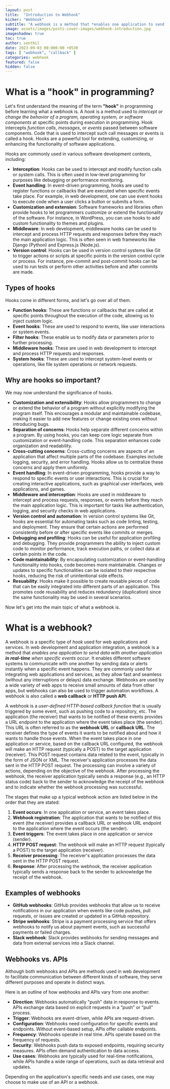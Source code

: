 ```yaml
---
layout: post
title:  "Introduction to Webhook"
kicker: "Webhook"
subtitle: "A webhook is a method that *enables one application to send data with another application in real-time when specific events occur. It enables different software systems to communicate with one another by sending data or alerts instantly when a specific event happens. Webhooks are used by a wide variety of web apps to receive small amounts of data from other applications."
image: assets/images/posts-cover-images/webhook-introduction.jpg
imageshadow: true
toc: true
author: senthil
date: 2023-09-03 00:000:00 +0530
tags: [ "webhook", "callback" ]
categories: webhook
featured: false
hidden: false
--- 
```


# What is a "hook" in programming?

Let's first understand the meaning of the term **"hook"** in programming before learning what a webhook is. A *hook* is a method used to *intercept or change the behavior of a program, operating system, or software components* at specific points during execution in programming. Hook intercepts *function calls*, *messages*, or *events* passed between software components. Code that is used to intercept such call messages or events is called a hook. Hooks are a powerful tool for extending, customizing, or enhancing the functionality of software applications.

Hooks are commonly used in various software development contexts, including:

* **Interception**: Hooks can be used to intercept and modify function calls or system calls. This is often used in low-level programming for purposes like debugging or performance monitoring.
* **Event handling**: In event-driven programming, hooks are used to register functions or callbacks that are executed when specific events take place. For example, in web development, one can use event hooks to execute code when a user clicks a button or submits a form.
* **Customization and extension**: Software frameworks and libraries often provide hooks to let programmers customize or extend the functionality of the software. For instance, in WordPress, you can use hooks to add custom functionality to themes and plugins.
* **Middleware**: In web development, middleware hooks can be used to intercept and process HTTP requests and responses before they reach the main application logic. This is often seen in web frameworks like Django (Python) and Express.js (Node.js).
* **Version control**: Hooks can be used in version control systems like Git to trigger actions or scripts at specific points in the version control cycle or process. For instance, pre-commit and post-commit hooks can be used to run tests or perform other activities before and after commits are made.

## Types of hooks

Hooks come in different forms, and let's go over all of them.

  * **Function hooks**: These are functions or callbacks that are called at specific points throughout the execution of the code, allowing us to inject custom logic.
  * **Event hooks**: These are used to respond to events, like user interactions or system events.
  * **Filter hooks**: These enable us to modify data or parameters prior to further processing.
  * **Middleware hooks**: These are used in web development to intercept and process HTTP requests and responses.
  * **System hooks**: These are used to intercept system-level events or operations, like file system operations or network requests.

## Why are hooks so important?

We may now understand the significance of hooks.

* **Customization and extensibility**: Hooks allow programmers to change or extend the behavior of a program without explicitly modifying the program itself. This encourages a modular and maintainable codebase, making it easier to add new features or change existing ones without introducing bugs.
* **Separation of concerns**: Hooks help separate different concerns within a program. By using hooks, you can keep core logic separate from customization or event-handling code. This separation enhances code organization and readability.
* **Cross-cutting concerns**: Cross-cutting concerns are aspects of an application that affect multiple parts of the codebase. Examples include logging, security, and error handling. Hooks allow us to centralize these concerns and apply them uniformly.
* **Event handling**: In event-driven programming, hooks provide a way to respond to specific events or user interactions. This is crucial for creating interactive applications, such as graphical user interfaces, web applications, and games.
* **Middleware and interception**: Hooks are used in middleware to intercept and process requests, responses, or events before they reach the main application logic. This is important for tasks like authentication, logging, and security checks in web applications.
* **Version control and automation**: In version control systems like Git, hooks are essential for automating tasks such as code linting, testing, and deployment. They ensure that certain actions are performed consistently before or after specific events like commits or merges.
* **Debugging and profiling**: Hooks can be useful for application profiling and debugging. They provide programmers the ability to inject custom code to monitor performance, track execution paths, or collect data at certain points in the code.
* **Code maintainability**: By encapsulating customization or event-handling functionality into hooks, code becomes more maintainable. Changes or updates to specific functionalities can be isolated to their respective hooks, reducing the risk of unintentional side effects.
* **Resuability**: Hooks make it possible to create reusable pieces of code that can be easily integrated into different parts of an application. This promotes code reusability and reduces redundancy (duplication) since the same functionality may be used in several scenarios.

Now let's get into the main topic of what a webhook is.

# What is a webhook?

A webhook is a specific type of *hook* used for web applications and services. In web development and application integration, a webhook is a method that *enables one application to send data with another application **in real-time** when specific events occur*. It enables different software systems to communicate with one another by sending data or alerts instantly when a specific event happens. They are commonly used for integrating web applications and services, as they allow fast and seamless (without any interruptions or delays) data exchange. Webhooks are used by a wide variety of web apps to receive small amounts of data from other apps, but webhooks can also be used to trigger automation workflows. A webhook is also called a **web callback** or **HTTP push API**.

A webhook is a *user-defined HTTP-based callback function* that is usually triggered by some event, such as pushing code to a repository, etc. The application (the receiver) that wants to be notified of these events provides a URL endpoint to the application where the event takes place (the sender). This URL is often referred to as the **webhook URL** or **callback URL**. The receiver defines the type of events it wants to be notified about and how it wants to handle those events. When the event takes place in one application or service, based on the callback URL configured, the webhook will make an HTTP request (typically a POST) to the target application (receiver). This POST request contains data related to the event, typically in the form of JSON or XML. The receiver's application processes the data sent in the HTTP POST request. The processing can involve a variety of actions, depending on the objective of the webhook. After processing the webhook, the receiver application typically sends a response (e.g., an HTTP status code) back to the sender to acknowledge the receipt of the webhook and to indicate whether the webhook processing was successful.

The stages that make up a typical webhook action are listed below in the order that they are stated:

1. **Event occurs**: In one application or service, an event takes place.
2. **Webhook registration**: The application that wants to be notified of this event (the receiver) provides a callback URL or webhook URL endpoint to the application where the event occurs (the sender).
3. **Event triggers**: The event takes place in one application or service (sender).
4. **HTTP POST request**: The webhook will make an HTTP request (typically a POST) to the target application (receiver).
5. **Receiver processing**: The receiver's application processes the data sent in the HTTP POST request.
6. **Response**: After processing the webhook, the receiver application typically sends a response back to the sender to acknowledge the receipt of the webhook.

## Examples of webhooks

* **GitHub webhooks**: GitHub provides webhooks that allow us to receive notifications in our application when events like code pushes, pull requests, or issues are created or updated in a GitHub repository.
* **Stripe webhooks**: Stripe is a payment processing service that offers webhooks to notify us about payment events, such as successful payments or failed charges.
* **Slack webhook**: Slack provides webhooks for sending messages and data from external services into a Slack channel.

## Webhooks vs. APIs

Although both webhooks and APIs are methods used in web development to facilitate communication between different kinds of software, they serve different purposes and operate in distinct ways.

Here is an outline of how webhooks and APIs vary from one another:

* **Direction**: Webhooks automatically "push" data in response to events. APIs exchange data based on explicit requests in a “push” or “pull” process.
* **Trigger**: Webhooks are event-driven, while APIs are request-driven.
* **Configuration**: Webhooks need configuration for specific events and endpoints. Without event-based setup, APIs offer callable endpoints.
* **Frequency**: Webhooks operate in real time. APIs operate based on the frequency of requests.
* **Security**: Webhooks push data to exposed endpoints, requiring security measures. APIs often demand authentication to data access.
* **Use cases**: Webhooks are typically used for real-time notifications, while APIs handle a wide range of operations, such as data retrieval and updates.

Depending on the application's specific needs and use cases, one may choose to make use of an API or a webhook.
